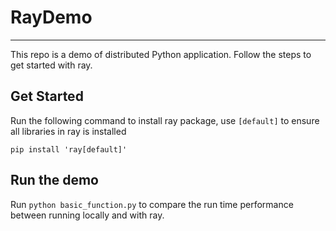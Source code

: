 # RayDemo
_________
This repo is a demo of distributed Python application. Follow the steps to get started with ray.

## Get Started
Run the following command to install ray package, use `[default]` to ensure all libraries in ray is installed

`pip install 'ray[default]'`

## Run the demo
Run `python basic_function.py` to compare the run time performance between running locally and with ray.

